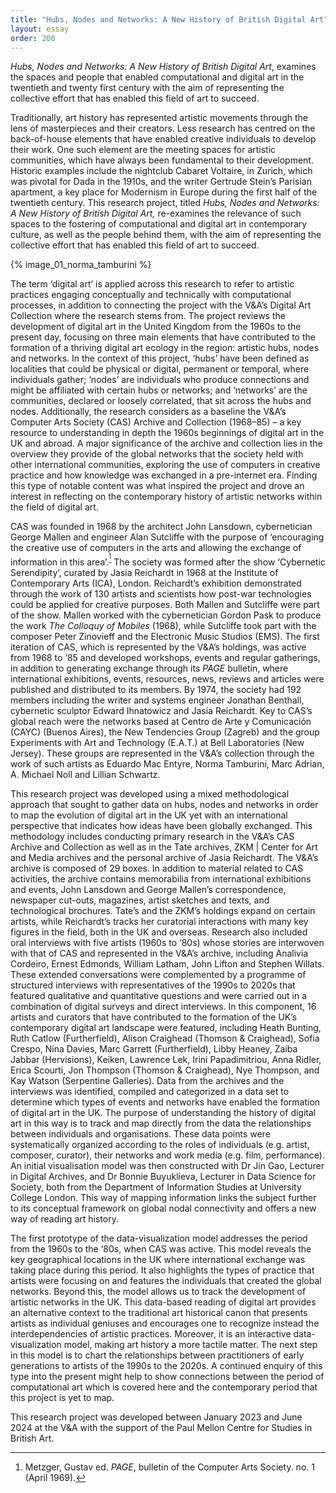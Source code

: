 ```yaml
---
title: "Hubs, Nodes and Networks: A New History of British Digital Art"
layout: essay
order: 200
---
```


*Hubs, Nodes and Networks: A New History of British Digital Art*, examines the spaces and people that enabled computational and digital art in the twentieth and twenty first century with the aim of representing the collective effort that has enabled this field of art to succeed.

Traditionally, art history has represented artistic movements through the lens of masterpieces and their creators. Less research has centred on the back-of-house elements that have enabled creative individuals to develop their work. One such element are the meeting spaces for artistic communities, which have always been fundamental to their development. Historic examples include the nightclub Cabaret Voltaire, in Zurich, which was pivotal for Dada in the 1910s, and the writer Gertrude Stein’s Parisian apartment, a key place for Modernism in Europe during the first half of the twentieth century. This research project, titled *Hubs, Nodes and Networks: A New History of British Digital Art,* re-examines the relevance of such spaces to the fostering of computational and digital art in contemporary culture, as well as the people behind them, with the aim of representing the collective effort that has enabled this field of art to succeed. 

{% image_01_norma_tamburini %}

The term ‘digital art’ is applied across this research to refer to artistic practices engaging conceptually and technically with computational processes, in addition to connecting the project with the V&A’s Digital Art Collection where the research stems from. The project reviews the development of digital art in the United Kingdom from the 1960s to the present day, focusing on three main elements that have contributed to the formation of a thriving digital art ecology in the region: artistic hubs, nodes and networks. In the context of this project, ‘hubs’ have been defined as localities that could be physical or digital, permanent or temporal, where individuals gather; ‘nodes’ are individuals who produce connections and might be affiliated with certain hubs or networks; and ‘networks’ are the communities, declared or loosely correlated, that sit across the hubs and nodes. Additionally, the research considers as a baseline the V&A’s Computer Arts Society (CAS) Archive and Collection (1968–85) – a key resource to understanding in depth the 1960s beginnings of digital art in the UK and abroad. A major significance of the archive and collection lies in the overview they provide of the global networks that the society held with other international communities, exploring the use of computers in creative practice and how knowledge was exchanged in a pre-internet era. Finding this type of notable content was what inspired the project and drove an interest in reflecting on the contemporary history of artistic networks within the field of digital art. 

CAS was founded in 1968 by the architect John Lansdown, cybernetician George Mallen and engineer Alan Sutcliffe with the purpose of ‘encouraging the creative use of computers in the arts and allowing the exchange of information in this area’.<sup>[^1]</sup> The society was formed after the show ‘Cybernetic Serendipity’, curated by Jasia Reichardt in 1968 at the Institute of Contemporary Arts (ICA), London. Reichardt’s exhibition demonstrated through the work of 130 artists and scientists how post-war technologies could be applied for creative purposes. Both Mallen and Sutcliffe were part of the show. Mallen worked with the cybernetician Gordon Pask to produce the work *The Colloquy of Mobiles* (1968), while Sutcliffe took part with the composer Peter Zinovieff and the Electronic Music Studios (EMS). The first iteration of CAS, which is represented by the V&A’s holdings, was active from 1968 to ‘85 and developed workshops, events and regular gatherings, in addition to generating exchange through its *PAGE* bulletin, where international exhibitions, events, resources, news, reviews and articles were published and distributed to its members. By 1974, the society had 192 members including the writer and systems engineer Jonathan Benthall, cybernetic sculptor Edward Ihnatowicz and Jasia Reichardt. Key to CAS’s global reach were the networks based at Centro de Arte y Comunicación (CAYC) (Buenos Aires), the New Tendencies Group (Zagreb) and the group Experiments with Art and Technology (E.A.T.) at Bell Laboratories (New Jersey). These groups are represented in the V&A’s collection through the work of such artists as Eduardo Mac Entyre, Norma Tamburini, Marc Adrian, A. Michael Noll and Lillian Schwartz.

This research project was developed using a mixed methodological approach that sought to gather data on hubs, nodes and networks in order to map the evolution of digital art in the UK yet with an international perspective that indicates how ideas have been globally exchanged. This methodology includes conducting primary research in the V&A’s CAS Archive and Collection as well as in the Tate archives, ZKM | Center for Art and Media archives and the personal archive of Jasia Reichardt. The V&A’s archive is composed of 29 boxes. In addition to material related to CAS activities, the archive contains memorabilia from international exhibitions and events, John Lansdown and George Mallen’s correspondence, newspaper cut-outs, magazines, artist sketches and texts, and technological brochures. Tate’s and the ZKM’s holdings expand on certain artists, while Reichardt’s tracks her curatorial interactions with many key figures in the field, both in the UK and overseas. Research also included oral interviews with five artists (1960s to ‘80s) whose stories are interwoven with that of CAS and represented in the V&A’s archive, including Analivia Cordeiro, Ernest Edmonds, William Latham, John Lifton and Stephen Willats. These extended conversations were complemented by a programme of structured interviews with representatives of the 1990s to 2020s that featured qualitative and quantitative questions and were carried out in a combination of digital surveys and direct interviews. In this component, 16 artists and curators that have contributed to the formation of the UK’s contemporary digital art landscape were featured, including Heath Bunting, Ruth Catlow (Furtherfield), Alison Craighead (Thomson & Craighead), Sofia Crespo, Nina Davies, Marc Garrett (Furtherfield), Libby Heaney, Zaiba Jabbar (Hervisions), Keiken, Lawrence Lek, Irini Papadimitriou, Anna Ridler, Erica Scourti, Jon Thompson (Thomson & Craighead), Nye Thompson, and Kay Watson (Serpentine Galleries). Data from the archives and the interviews was identified, compiled and categorized in a data set to determine which types of events and networks have enabled the formation of digital art in the UK. The purpose of understanding the history of digital art in this way is to track and map directly from the data the relationships between individuals and organisations. These data points were systematically organized according to the roles of individuals (e.g. artist, composer, curator), their networks and work media (e.g. film, performance). An initial visualisation model was then constructed with Dr Jin Gao, Lecturer in Digital Archives, and Dr Bonnie Buyuklieva, Lecturer in Data Science for Society, both from the Department of Information Studies at University College London. This way of mapping information links the subject further to its conceptual framework on global nodal connectivity and offers a new way of reading art history.

The first prototype of the data-visualization model addresses the period from the 1960s to the ‘80s, when CAS was active. This model reveals the key geographical locations in the UK where international exchange was taking place during this period. It also highlights the types of practice that artists were focusing on and features the individuals that created the global networks. Beyond this, the model allows us to track the development of artistic networks in the UK. This data-based reading of digital art provides an alternative context to the traditional art historical canon that presents artists as individual geniuses and encourages one to recognize instead the interdependencies of artistic practices. Moreover, it is an interactive data-visualization model, making art history a more tactile matter. The next step in this model is to chart the relationships between practitioners of early generations to artists of the 1990s to the 2020s. A continued enquiry of this type into the present might help to show connections between the period of computational art which is covered here and the contemporary period that this project is yet to map. 

This research project was developed between January 2023 and June 2024 at the V&A with the support of the Paul Mellon Centre for Studies in British Art.

[^1]: Metzger, Gustav ed. *PAGE*, bulletin of the Computer Arts Society. no. 1 (April 1969).